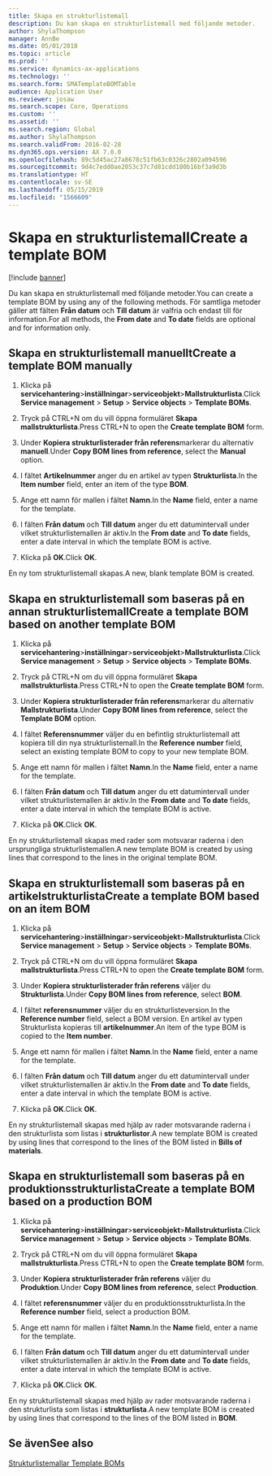 ```yaml
---
title: Skapa en strukturlistemall
description: Du kan skapa en strukturlistemall med följande metoder.
author: ShylaThompson
manager: AnnBe
ms.date: 05/01/2018
ms.topic: article
ms.prod: ''
ms.service: dynamics-ax-applications
ms.technology: ''
ms.search.form: SMATemplateBOMTable
audience: Application User
ms.reviewer: josaw
ms.search.scope: Core, Operations
ms.custom: ''
ms.assetid: ''
ms.search.region: Global
ms.author: ShylaThompson
ms.search.validFrom: 2016-02-28
ms.dyn365.ops.version: AX 7.0.0
ms.openlocfilehash: 89c5d45ac27a8678c51fb63c0326c2802a094596
ms.sourcegitcommit: 9d4c7edd0ae2053c37c7d81cdd180b16bf3a9d3b
ms.translationtype: HT
ms.contentlocale: sv-SE
ms.lasthandoff: 05/15/2019
ms.locfileid: "1566609"
---
```

# <a name="create-a-template-bom"></a><span data-ttu-id="1e0e2-103">Skapa en strukturlistemall</span><span class="sxs-lookup"><span data-stu-id="1e0e2-103">Create a template BOM</span></span>   

[!include [banner](../includes/banner.md)]


<span data-ttu-id="1e0e2-104">Du kan skapa en strukturlistemall med följande metoder.</span><span class="sxs-lookup"><span data-stu-id="1e0e2-104">You can create a template BOM by using any of the following methods.</span></span> <span data-ttu-id="1e0e2-105">För samtliga metoder gäller att fälten **Från datum** och **Till datum** är valfria och endast till för information.</span><span class="sxs-lookup"><span data-stu-id="1e0e2-105">For all methods, the **From date** and **To date** fields are optional and for information only.</span></span>

## <a name="create-a-template-bom-manually"></a><span data-ttu-id="1e0e2-106">Skapa en strukturlistemall manuellt</span><span class="sxs-lookup"><span data-stu-id="1e0e2-106">Create a template BOM manually</span></span>

1.  <span data-ttu-id="1e0e2-107">Klicka på **servicehantering**\>**inställningar**\>**serviceobjekt**\>**Mallstrukturlista**.</span><span class="sxs-lookup"><span data-stu-id="1e0e2-107">Click **Service management** \> **Setup** \> **Service objects** \> **Template BOMs**.</span></span>

2.  <span data-ttu-id="1e0e2-108">Tryck på CTRL+N om du vill öppna formuläret **Skapa mallstrukturlista**.</span><span class="sxs-lookup"><span data-stu-id="1e0e2-108">Press CTRL+N to open the **Create template BOM** form.</span></span>

3.  <span data-ttu-id="1e0e2-109">Under **Kopiera strukturlisterader från referens**markerar du alternativ **manuell**.</span><span class="sxs-lookup"><span data-stu-id="1e0e2-109">Under **Copy BOM lines from reference**, select the **Manual** option.</span></span>

4.  <span data-ttu-id="1e0e2-110">I fältet **Artikelnummer** anger du en artikel av typen **Strukturlista**.</span><span class="sxs-lookup"><span data-stu-id="1e0e2-110">In the **Item number** field, enter an item of the type **BOM**.</span></span>

5.  <span data-ttu-id="1e0e2-111">Ange ett namn för mallen i fältet **Namn**.</span><span class="sxs-lookup"><span data-stu-id="1e0e2-111">In the **Name** field, enter a name for the template.</span></span>

6.  <span data-ttu-id="1e0e2-112">I fälten **Från datum** och **Till datum** anger du ett datumintervall under vilket strukturlistemallen är aktiv.</span><span class="sxs-lookup"><span data-stu-id="1e0e2-112">In the **From date** and **To date** fields, enter a date interval in which the template BOM is active.</span></span>

7.  <span data-ttu-id="1e0e2-113">Klicka på **OK**.</span><span class="sxs-lookup"><span data-stu-id="1e0e2-113">Click **OK**.</span></span>

<span data-ttu-id="1e0e2-114">En ny tom strukturlistemall skapas.</span><span class="sxs-lookup"><span data-stu-id="1e0e2-114">A new, blank template BOM is created.</span></span>

## <a name="create-a-template-bom-based-on-another-template-bom"></a><span data-ttu-id="1e0e2-115">Skapa en strukturlistemall som baseras på en annan strukturlistemall</span><span class="sxs-lookup"><span data-stu-id="1e0e2-115">Create a template BOM based on another template BOM</span></span>

1.  <span data-ttu-id="1e0e2-116">Klicka på **servicehantering**\>**inställningar**\>**serviceobjekt**\>**Mallstrukturlista**.</span><span class="sxs-lookup"><span data-stu-id="1e0e2-116">Click **Service management** \> **Setup** \> **Service objects** \> **Template BOMs**.</span></span>

2.  <span data-ttu-id="1e0e2-117">Tryck på CTRL+N om du vill öppna formuläret **Skapa mallstrukturlista**.</span><span class="sxs-lookup"><span data-stu-id="1e0e2-117">Press CTRL+N to open the **Create template BOM** form.</span></span>

3.  <span data-ttu-id="1e0e2-118">Under **Kopiera strukturlisterader från referens**markerar du alternativ **Mallstrukturlista**.</span><span class="sxs-lookup"><span data-stu-id="1e0e2-118">Under **Copy BOM lines from reference**, select the **Template BOM** option.</span></span>

4.  <span data-ttu-id="1e0e2-119">I fältet **Referensnummer** väljer du en befintlig strukturlistemall att kopiera till din nya strukturlistemall.</span><span class="sxs-lookup"><span data-stu-id="1e0e2-119">In the **Reference number** field, select an existing template BOM to copy to your new template BOM.</span></span>

5.  <span data-ttu-id="1e0e2-120">Ange ett namn för mallen i fältet **Namn**.</span><span class="sxs-lookup"><span data-stu-id="1e0e2-120">In the **Name** field, enter a name for the template.</span></span>

6.  <span data-ttu-id="1e0e2-121">I fälten **Från datum** och **Till datum** anger du ett datumintervall under vilket strukturlistemallen är aktiv.</span><span class="sxs-lookup"><span data-stu-id="1e0e2-121">In the **From date** and **To date** fields, enter a date interval in which the template BOM is active.</span></span>

7.  <span data-ttu-id="1e0e2-122">Klicka på **OK**.</span><span class="sxs-lookup"><span data-stu-id="1e0e2-122">Click **OK**.</span></span>

<span data-ttu-id="1e0e2-123">En ny strukturlistemall skapas med rader som motsvarar raderna i den ursprungliga strukturlistemallen.</span><span class="sxs-lookup"><span data-stu-id="1e0e2-123">A new template BOM is created by using lines that correspond to the lines in the original template BOM.</span></span>

## <a name="create-a-template-bom-based-on-an-item-bom"></a><span data-ttu-id="1e0e2-124">Skapa en strukturlistemall som baseras på en artikelstrukturlista</span><span class="sxs-lookup"><span data-stu-id="1e0e2-124">Create a template BOM based on an item BOM</span></span>

1.  <span data-ttu-id="1e0e2-125">Klicka på **servicehantering**\>**inställningar**\>**serviceobjekt**\>**Mallstrukturlista**.</span><span class="sxs-lookup"><span data-stu-id="1e0e2-125">Click **Service management** \> **Setup** \> **Service objects** \> **Template BOMs**.</span></span>

2.  <span data-ttu-id="1e0e2-126">Tryck på CTRL+N om du vill öppna formuläret **Skapa mallstrukturlista**.</span><span class="sxs-lookup"><span data-stu-id="1e0e2-126">Press CTRL+N to open the **Create template BOM** form.</span></span>

3.  <span data-ttu-id="1e0e2-127">Under **Kopiera strukturlisterader från referens** väljer du **Strukturlista**.</span><span class="sxs-lookup"><span data-stu-id="1e0e2-127">Under **Copy BOM lines from reference**, select **BOM**.</span></span>

4.  <span data-ttu-id="1e0e2-128">I fältet **referensnummer** väljer du en strukturlisteversion.</span><span class="sxs-lookup"><span data-stu-id="1e0e2-128">In the **Reference number** field, select a BOM version.</span></span> <span data-ttu-id="1e0e2-129">En artikel av typen Strukturlista kopieras till **artikelnummer**.</span><span class="sxs-lookup"><span data-stu-id="1e0e2-129">An item of the type BOM is copied to the **Item number**.</span></span>

5.  <span data-ttu-id="1e0e2-130">Ange ett namn för mallen i fältet **Namn**.</span><span class="sxs-lookup"><span data-stu-id="1e0e2-130">In the **Name** field, enter a name for the template.</span></span>

6.  <span data-ttu-id="1e0e2-131">I fälten **Från datum** och **Till datum** anger du ett datumintervall under vilket strukturlistemallen är aktiv.</span><span class="sxs-lookup"><span data-stu-id="1e0e2-131">In the **From date** and **To date** fields, enter a date interval in which the template BOM is active.</span></span>

7.  <span data-ttu-id="1e0e2-132">Klicka på **OK**.</span><span class="sxs-lookup"><span data-stu-id="1e0e2-132">Click **OK**.</span></span>

<span data-ttu-id="1e0e2-133">En ny strukturlistemall skapas med hjälp av rader motsvarande raderna i den strukturlista som listas i **strukturlistor**.</span><span class="sxs-lookup"><span data-stu-id="1e0e2-133">A new template BOM is created by using lines that correspond to the lines of the BOM listed in **Bills of materials**.</span></span>

## <a name="create-a-template-bom-based-on-a-production-bom"></a><span data-ttu-id="1e0e2-134">Skapa en strukturlistemall som baseras på en produktionsstrukturlista</span><span class="sxs-lookup"><span data-stu-id="1e0e2-134">Create a template BOM based on a production BOM</span></span>

1.  <span data-ttu-id="1e0e2-135">Klicka på **servicehantering**\>**inställningar**\>**serviceobjekt**\>**Mallstrukturlista**.</span><span class="sxs-lookup"><span data-stu-id="1e0e2-135">Click **Service management** \> **Setup** \> **Service objects** \> **Template BOMs**.</span></span>

2.  <span data-ttu-id="1e0e2-136">Tryck på CTRL+N om du vill öppna formuläret **Skapa mallstrukturlista**.</span><span class="sxs-lookup"><span data-stu-id="1e0e2-136">Press CTRL+N to open the **Create template BOM** form.</span></span>

3.  <span data-ttu-id="1e0e2-137">Under **Kopiera strukturlisterader från referens** väljer du **Produktion**.</span><span class="sxs-lookup"><span data-stu-id="1e0e2-137">Under **Copy BOM lines from reference**, select **Production**.</span></span>

4.  <span data-ttu-id="1e0e2-138">I fältet **referensnummer** väljer du en produktionsstrukturlista.</span><span class="sxs-lookup"><span data-stu-id="1e0e2-138">In the **Reference number** field, select a production BOM.</span></span>

5.  <span data-ttu-id="1e0e2-139">Ange ett namn för mallen i fältet **Namn**.</span><span class="sxs-lookup"><span data-stu-id="1e0e2-139">In the **Name** field, enter a name for the template.</span></span>

6.  <span data-ttu-id="1e0e2-140">I fälten **Från datum** och **Till datum** anger du ett datumintervall under vilket strukturlistemallen är aktiv.</span><span class="sxs-lookup"><span data-stu-id="1e0e2-140">In the **From date** and **To date** fields, enter a date interval in which the template BOM is active.</span></span>

7.  <span data-ttu-id="1e0e2-141">Klicka på **OK**.</span><span class="sxs-lookup"><span data-stu-id="1e0e2-141">Click **OK**.</span></span>

<span data-ttu-id="1e0e2-142">En ny strukturlistemall skapas med hjälp av rader motsvarande raderna i den strukturlista som listas i **strukturlista**.</span><span class="sxs-lookup"><span data-stu-id="1e0e2-142">A new template BOM is created by using lines that correspond to the lines of the BOM listed in **BOM**.</span></span>

## <a name="see-also"></a><span data-ttu-id="1e0e2-143">Se även</span><span class="sxs-lookup"><span data-stu-id="1e0e2-143">See also</span></span>

[<span data-ttu-id="1e0e2-144">Strukturlistemallar </span><span class="sxs-lookup"><span data-stu-id="1e0e2-144">Template BOMs</span></span>](template-boms.md)

  


